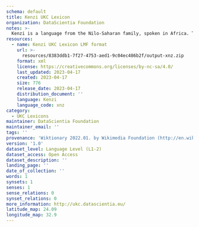 ```yaml
---
schema: default
title: Kenzi UKC Lexicon
organization: DataScientia Foundation
notes: >-
  Kenzi is a language from the Nilo-Saharan family, spoken in Africa. The UKC Lexicon of Kenzi is represented as a lexico-semantic network. It consists of words, word senses, synsets, as well as sense-level and synset-level relationships.
resources:
  - name: Kenzi UKC Lexicon LMF format
    url: >-
      resources/8383ddb1-7f27-4753-aed1-9c04ec486b2f/output-xnz.zip
    format: xml
    license: https://creativecommons.org/licenses/by-nc-sa/4.0/
    last_updated: 2023-04-17
    created: 2023-04-17
    size: 776
    release_date: 2023-04-17
    distribution_document: ''
    language: Kenzi
    language_code: xnz
category:
  - UKC Lexicons
maintainer: DataScientia Foundation
maintainer_email: ''
tags: ''
provenance: 'Wiktionary 2022.01. by Wikimedia Foundation (http://en.wiktionary.org); Princeton WordNet 2.1 by Princeton University (https://wordnet.princeton.edu)'
version: '1.0'
dataset_level: Language Level (L1-2)
dataset_access: Open Access
dataset_description: ''
landing_page: ''
date_of_collection: ''
words: 1
synsets: 1
senses: 1
sense_relations: 0
synset_relations: 0
more_information: http://ukc.datascientia.eu/
latitude_map: 24.09
longitude_map: 32.9
---
```

